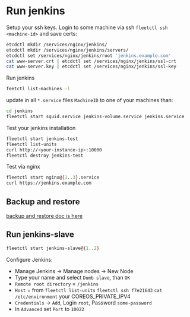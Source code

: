 # Run jenkins

Setup your ssh keys.
Login to some machine via ssh `fleetctl ssh <machine-id>` and save certs:

```bash
etcdctl mkdir /services/nginx/jenkins/
etcdctl mkdir /services/nginx/jenkins/servers/
etcdctl set /services/nginx/jenkins/root 'jenkins.example.com'
cat www-server.crt | etcdctl set /services/nginx/jenkins/ssl-crt
cat www-server.key | etcdctl set /services/nginx/jenkins/ssl-key
```

Run jenkins

```bash
feetctl list-machines -l
```

update in all `*.service` files `MachineID` to one of your machines than:

```bash
cd jenkins 
fleetctl start squid.service jenkins-volume.service jenkins.service
```

Test your jenkins installation

```bash
fleetctl start jenkins-test
fleetctl list-units
curl http://<your-instance-ip>:10000
fleetctl destroy jenkins-test
```

Test via nginx

```bash
fleetctl start nginx@{1..3}.service
curl https://jenkins.example.com
```

## Backup and restore
[backup and restore doc is here](doc-backup.md)

## Run jenkins-slave

```bash
fleetctl start jenkins-slave@{1..2}
```

Configure Jenkins:
* Manage Jenkins -> Manage nodes -> New Node
* Type your name and select `Dumb slave`, than `OK`
* `Remote root directory` = `/jenkins`
* `Host` = from `fleetctl list-units` `fleetctl ssh f7e21643` `cat /etc/environment` your COREOS_PRIVATE_IPV4
* `Credentials` -> `Add`, Login `root`, Password `some-password`
* In `Advanced` set `Port` to `10022`


